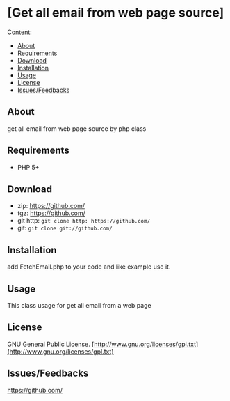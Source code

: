 # [Get all email from web page source]
  

Content:
* [About](https://github.com/#about)
* [Requirements](https://github.com/#requirements)
* [Download](https://github.com/#download)
* [Installation](https://github.com/#installation)
* [Usage](https://github.com/#usage)
* [License](https://github.com/#license)
* [Issues/Feedbacks](https://github.com/#issuesfeedbacks)


## About

get all email from web page source by php class

## Requirements

* PHP 5+

## Download

* zip: https://github.com/
* tgz: https://github.com/
* git http: `git clone http: https://github.com/`
* git: `git clone git://github.com/`

## Installation

add FetchEmail.php to your code and like example use it.

## Usage

This class usage for  get all email from a web page 

  
## License

GNU General Public License. [http://www.gnu.org/licenses/gpl.txt](http://www.gnu.org/licenses/gpl.txt)

## Issues/Feedbacks

https://github.com/